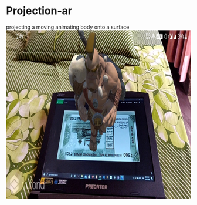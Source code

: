 # Projection-ar
projecting a moving animating body onto a surface
<img src="projection.jpg" width=700 height=460>
